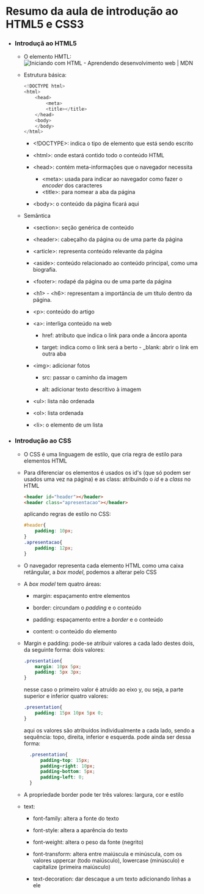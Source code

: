# __Resumo da aula de introdução ao HTML5 e CSS3__

- ### Introduçã ao HTML5
  
  - O elemento HMTL:
    ![Iniciando com HTML - Aprendendo desenvolvimento web | MDN](https://encrypted-tbn0.gstatic.com/images?q=tbn:ANd9GcSzVITzKlP16eo1LknnzJpypHD8FcxcfqnI8g&amp;usqp=CAU)
  
  - Estrutura básica:
    
    ```js
    <!DOCTYPE html>
    <html>
        <head>
            <meta>
            <title></title>
        </head>
        <body>
        </body>
    </html>
    ```
    
    - \<!DOCTYPE>: indica o tipo de elemento que está sendo escrito
    
    - \<html>: onde estará contido todo o conteúdo HTML
    
    - \<head>: contém meta-informações que o navegador necessita
      
      - \<meta>: usada para indicar ao navegador como fazer o _encoder_ dos caracteres
      - \<title>: para nomear a aba da página
    
    - \<body>: o conteúdo da página ficará aqui
  
  - Semântica
    
    - \<section>: seção genérica de conteúdo
    
    - \<header>: cabeçalho da página ou de uma parte da página
    
    - \<article>: representa conteúdo relevante da página
    
    - \<aside>: conteúdo relacionado ao conteúdo principal, como uma biografia.
    
    - \<footer>: rodapé da página ou de uma parte da página
    
    - \<h1> - \<h6>: representam a importância de um título dentro da página.
    
    - \<p>: conteúdo do artigo
    
    - \<a>: interliga conteúdo na web
      
      - href: atributo que indica o link para onde a âncora aponta
      
      - target: indica como o link será a berto
        \- _blank: abrir o link em outra aba
    
    - \<img>: adicionar fotos
      
      - src: passar o caminho da imagem
      
      - alt: adicionar texto descritivo à imagem
    
    - \<ul>: lista não ordenada
    
    - \<ol>: lista ordenada
    
    - \<li>: o elemento de um lista

- ### Introdução ao CSS
  
  - O CSS é uma linguagem de estilo, que cria regra de estilo para elementos HTML
  
  - Para diferenciar os elementos é usados os id's (que só podem ser usados uma vez na página) e as class:
    atribuindo o _id_ e a _class_ no HTML
    
    ```html
    <header id="header"></header>
    <header class="apresentacao"></header>
    ```
    
    aplicando regras de estilo no CSS:
    
    ```css
    #header{
        padding: 10px;
    }
    .apresentacao{
        padding: 12px;
    }
    ```
  
  - O navegador representa cada elemento HTML como uma caixa retângular, a _box model_, podemos a alterar pelo CSS
  
  - A _box model_ tem quatro áreas:
    
    - margin: espaçamento entre elementos
    
    - border: circundam o _padding_ e o conteúdo
    
    - padding: espaçamento entre a _border_ e o conteúdo
    
    - content: o conteúdo do elemento
  
  - Margin e padding: pode-se atribuir valores a cada lado destes dois, da seguinte forma:
    dois valores:
    
    ```css
    .presentation{
        margin: 10px 5px;
        padding: 5px 3px;
    }
    ```
    
    nesse caso o primeiro valor é atruído ao eixo y, ou seja, a parte superior e inferior
    quatro valores:
    
    ```css
    .presentation{
        padding: 15px 10px 5px 0;
    }
    ```
    
    aqui os valores são atribuídos individualmente a cada lado, sendo a sequência: topo, direita, inferior e esquerda. pode ainda ser dessa forma:
    
    ```css
      .presentation{
          padding-top: 15px;
          padding-right: 10px;
          padding-bottom: 5px;
          padding-left: 0;
      }
    ```
  
  - A propriedade border pode ter três valores: largura, cor e estilo
  
  - text:
    
    - font-family: altera a fonte do texto
    
    - font-style: altera a aparência do texto
    
    - font-weight: altera o peso da fonte (negrito)
    
    - font-transform: altera entre maiúscula e minúscula, com os valores uppercar (todo maiúsculo), lowercase (minúsculo) e capitalize (primeira maiúsculo)
    
    - text-decoration: dar descaque a um texto adicionando linhas a ele
